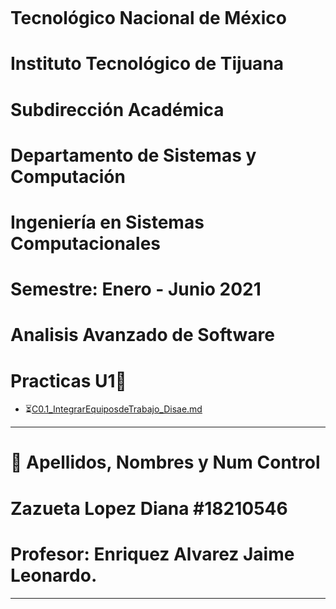 ![]()
#    Tecnológico Nacional de México
#   Instituto Tecnológico de Tijuana
#        Subdirección Académica

# Departamento de Sistemas y Computación
# Ingeniería en Sistemas Computacionales
# Semestre: Enero - Junio 2021
# Analisis Avanzado de Software

# Practicas U1📝

  - ⏳[C0.1_IntegrarEquiposdeTrabajo_Disae.md](U1/C0.1_IntegrarEquiposdeTrabajo_Disae.md)
----

# 📝 Apellidos, Nombres y Num Control
# Zazueta Lopez Diana   #18210546
   
# Profesor: Enriquez Alvarez Jaime Leonardo.


-----

